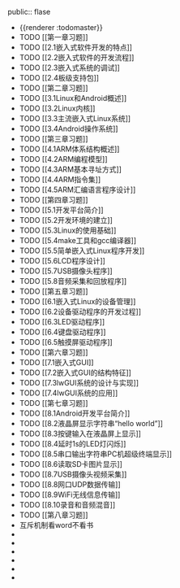 public:: flase

- {{renderer :todomaster}}
- TODO [[第一章习题]]
- TODO [[2.1嵌入式软件开发的特点]]
- TODO [[2.2嵌入式软件的开发流程]]
- TODO [[2.3嵌入式系统的调试]]
- TODO [[2.4板级支持包]]
- TODO [[第二章习题]]
- TODO [[3.1Linux和Android概述]]
- TODO [[3.2Linux内核]]
- TODO [[3.3主流嵌入式Linux系统]]
- TODO [[3.4Android操作系统]]
- TODO [[第三章习题]]
- TODO [[4.1ARM体系结构概述]]
- TODO [[4.2ARM编程模型]]
- TODO [[4.3ARM基本寻址方式]]
- TODO [[4.4ARM指令集]]
- TODO [[4.5ARM汇编语言程序设计]]
- TODO [[第四章习题]]
- TODO [[5.1开发平台简介]]
- TODO [[5.2开发环境的建立]]
- TODO [[5.3Linux的使用基础]]
- TODO [[5.4make工具和gcc编译器]]
- TODO [[5.5简单嵌入式Linux程序开发]]
- TODO [[5.6LCD程序设计]]
- TODO [[5.7USB摄像头程序]]
- TODO [[5.8音频采集和回放程序]]
- TODO [[第五章习题]]
- TODO [[6.1嵌入式Linux的设备管理]]
- TODO [[6.2设备驱动程序的开发过程]]
- TODO [[6.3LED驱动程序]]
- TODO [[6.4键盘驱动程序]]
- TODO [[6.5触摸屏驱动程序]]
- TODO [[第六章习题]]
- TODO [[7.1嵌入式GUI]]
- TODO [[7.2嵌入式GUI的结构特征]]
- TODO [[7.3lwGUI系统的设计与实现]]
- TODO [[7.4lwGUI系统的应用]]
- TODO [[第七章习题]]
- TODO [[8.1Android开发平台简介]]
- TODO [[8.2液晶屏显示字符串“hello world”]]
- TODO [[8.3按键输入在液晶屏上显示]]
- TODO [[8.4延时1s的LED灯闪烁]]
- TODO [[8.5串口输出字符串PC机超级终端显示]]
- TODO [[8.6读取SD卡图片显示]]
- TODO [[8.7USB摄像头视频采集]]
- TODO [[8.8网口UDP数据传输]]
- TODO [[8.9WiFi无线信息传输]]
- TODO [[8.10录音和音频混音]]
- TODO [[第八章习题]]
- 互斥机制看word不看书
-
-
-
-
-
-